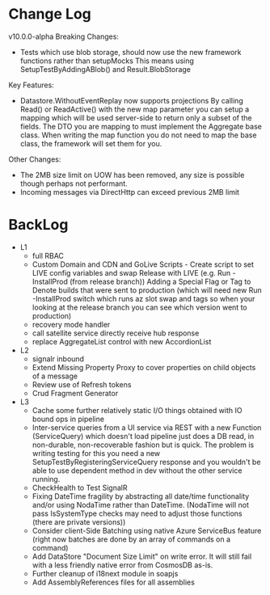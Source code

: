 # Change Log

v10.0.0-alpha
Breaking Changes:
 - Tests which use blob storage, should now use the new framework functions rather than setupMocks
This means using SetupTestByAddingABlob() and Result.BlobStorage
   
Key Features:
- Datastore.WithoutEventReplay now supports projections
By calling Read() or ReadActive() with the new map parameter you can setup a mapping which will be
  used server-side to return only a subset of the fields. The DTO you are mapping to must implement the
  Aggregate base class. When writing the map function you do not need to map the base class, 
  the framework will set them for you.

Other Changes:
- The 2MB size limit on UOW has been removed, any size is possible though perhaps not performant.
- Incoming messages via DirectHttp can exceed previous 2MB limit

# BackLog

- L1
    - full RBAC
    - Custom Domain and CDN and GoLive Scripts - Create script to set LIVE config variables and swap Release with LIVE (e.g. Run -InstallProd (from release branch))
      Adding a Special Flag or Tag to Denote builds that were sent to production (which will need new Run -InstallProd switch which runs az slot swap and tags so when your looking at the release branch you can see which version went to production)
    - recovery mode handler
    - call satellite service directly receive hub response
    - replace AggregateList control with new AccordionList
- L2
    - signalr inbound
    - Extend Missing Property Proxy to cover properties on child objects of a message
    - Review use of Refresh tokens
    - Crud Fragment Generator
- L3
    - Cache some further relatively static I/O things obtained with IO bound ops in pipeline
    - Inter-service queries from a UI service via REST with a new Function (ServiceQuery) which doesn't load pipeline 
      just does a DB read, in non-durable, non-recoverable fashion but is quick. The problem is writing testing for this you need
      a new SetupTestByRegisteringServiceQuery response and you wouldn't be able to use dependent method in dev without the other service running.
    - CheckHealth to Test SignalR
    - Fixing DateTime fragility by abstracting all date/time functionality and/or using NodaTime rather than DateTime. (NodaTime will not pass IsSystemType checks may need to adjust those functions (there are private versions))
    - Consider client-Side Batching using native Azure ServiceBus feature (right now batches are done by an array of commands on a command)
    - Add DataStore "Document Size Limit" on write error. It will still fail with a less friendly native error from CosmosDB as-is. 
    - Further cleanup of i18next module in soapjs
    - Add AssemblyReferences files for all assemblies
